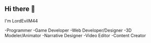 ## Hi there 👋

 I'm LordEvilM44 

 -Programmer
 -Game Developer 
 -Web Developer/Designer 
 -3D Modeler/Animator
 -Narrative Designer
 -Video Editor
 -Content Creator
 
